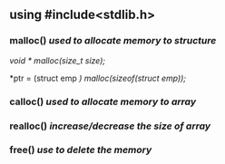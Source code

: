 ## using #include<stdlib.h>

### malloc() ***used to allocate memory to structure***
*void * malloc(size_t size);*

*ptr = (struct emp *) malloc(sizeof(struct emp));*

### calloc() ***used to allocate memory to array***
### realloc() ***increase/decrease the size of array***
### free() ***use to delete the memory***
